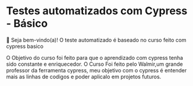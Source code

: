 # Testes automatizados com Cypress - Básico

👋 Seja bem-vindo(a)!
O teste automatizado é baseado no curso feito com cypress basico

O Objetivo do curso foi feito para que o aprendizado com cypress tenha sido constante e enriquecedor. O Curso Foi feito pelo 
Walmir,um grande professor da ferramenta cypress, meu objetivo com o cypress é entender mais as linhas de codigos e poder aplicalo em projetos futuros.

